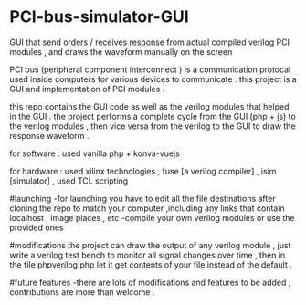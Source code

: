 # PCI-bus-simulator-GUI
GUI that send orders / receives response from actual compiled verilog PCI modules , and draws the waveform manually on the screen  

PCI bus (peripheral component interconnect ) is a communication protocal used inside computers for various devices to communicate .
this project is a GUI and implementation of PCI modules .


this repo contains the GUI code as well as the verilog modules that helped in the GUI . 
the project performs a complete cycle from the GUI (php + js) to the verilog modules , then vice versa from the verilog to the GUI to 
draw the response waveform . 

for software : used vanilla php + konva-vuejs 

for hardware : used  xilinx technologies , fuse [a verilog compiler] , 
               isim [simulator] , used TCL scripting
               

#launching 
-for launching you have to edit all the file destinations after cloning the repo to match your computer 
,including any links that contain localhost , image places , etc
-compile your own verilog modules or use the provided ones


#modifications 
the project can draw the output of any verilog module , just write a verilog test bench to monitor all signal changes over time , 
then in the file phpverilog.php let it get contents of your file instead of the default .


#future features
-there are lots of modifications and features to be added , contributions are more than welcome .

